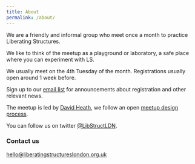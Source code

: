 ```yaml
---
title: About
permalink: /about/
---
```


We are a friendly and informal group who meet once a month to practice Liberating Structures.

We like to think of the meetup as a playground or laboratory, a safe place
where you can experiment with LS.

We usually meet on the 4th Tuesday of the month. Registrations usually open around 1 week before.

Sign up to our [email list](https://bit.ly/lsldnemail) for announcements about registration and other relevant news.

The meetup is led by [David Heath](https://twitter.com/dgheath21), we follow an open [meetup design process](/meetup-design-process).

You can follow us on twitter [@LibStructLDN](https://twitter.com/LibStructLDN).

### Contact us

[hello@liberatingstructureslondon.org.uk](mailto:hello@liberatingstructureslondon.org.uk)
